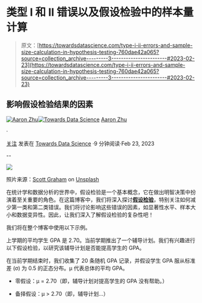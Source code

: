 # 类型 I 和 II 错误以及假设检验中的样本量计算

> 原文：[https://towardsdatascience.com/type-i-ii-errors-and-sample-size-calculation-in-hypothesis-testing-760dae42a065?source=collection_archive---------3-----------------------#2023-02-23](https://towardsdatascience.com/type-i-ii-errors-and-sample-size-calculation-in-hypothesis-testing-760dae42a065?source=collection_archive---------3-----------------------#2023-02-23)

## 影响假设检验结果的因素

[](https://aaron-zhu.medium.com/?source=post_page-----760dae42a065--------------------------------)[![Aaron Zhu](../Images/42e9690c4b4aad63f396b171a74e29f7.png)](https://aaron-zhu.medium.com/?source=post_page-----760dae42a065--------------------------------)[](https://towardsdatascience.com/?source=post_page-----760dae42a065--------------------------------)[![Towards Data Science](../Images/a6ff2676ffcc0c7aad8aaf1d79379785.png)](https://towardsdatascience.com/?source=post_page-----760dae42a065--------------------------------) [Aaron Zhu](https://aaron-zhu.medium.com/?source=post_page-----760dae42a065--------------------------------)

·

[关注](https://medium.com/m/signin?actionUrl=https%3A%2F%2Fmedium.com%2F_%2Fsubscribe%2Fuser%2Ffbd30d6294e5&operation=register&redirect=https%3A%2F%2Ftowardsdatascience.com%2Ftype-i-ii-errors-and-sample-size-calculation-in-hypothesis-testing-760dae42a065&user=Aaron+Zhu&userId=fbd30d6294e5&source=post_page-fbd30d6294e5----760dae42a065---------------------post_header-----------) 发表在 [Towards Data Science](https://towardsdatascience.com/?source=post_page-----760dae42a065--------------------------------) ·9 分钟阅读·Feb 23, 2023[](https://medium.com/m/signin?actionUrl=https%3A%2F%2Fmedium.com%2F_%2Fvote%2Ftowards-data-science%2F760dae42a065&operation=register&redirect=https%3A%2F%2Ftowardsdatascience.com%2Ftype-i-ii-errors-and-sample-size-calculation-in-hypothesis-testing-760dae42a065&user=Aaron+Zhu&userId=fbd30d6294e5&source=-----760dae42a065---------------------clap_footer-----------)

--

[](https://medium.com/m/signin?actionUrl=https%3A%2F%2Fmedium.com%2F_%2Fbookmark%2Fp%2F760dae42a065&operation=register&redirect=https%3A%2F%2Ftowardsdatascience.com%2Ftype-i-ii-errors-and-sample-size-calculation-in-hypothesis-testing-760dae42a065&source=-----760dae42a065---------------------bookmark_footer-----------)![](../Images/7bb1699da57b004d15cbc9d02301f4be.png)

照片来源：[Scott Graham](https://unsplash.com/@homajob?utm_source=medium&utm_medium=referral) on [Unsplash](https://unsplash.com/?utm_source=medium&utm_medium=referral)

在统计学和数据分析的世界中，假设检验是一个基本概念，它在做出明智决策中扮演着至关重要的角色。在这篇博客中，我们将深入探讨[**假设检验**](https://medium.com/geekculture/what-is-hypothesis-testing-in-statistics-motivation-and-interpretation-39f8e63b1baf)，特别关注如何减少第一类和第二类错误。我们将讨论影响这些错误的因素，如显著性水平、样本大小和数据变异性。因此，让我们深入了解假设检验的复杂性吧！

我们将在整个博客中使用以下示例。

上学期的平均学生 GPA 是 2.70。当前学期推出了一个辅导计划。我们有兴趣进行以下假设检验，以研究该辅导计划是否能提高学生的 GPA。

在当前学期结束时，我们收集了 20 条随机 GPA 记录，并假设学生 GPA 服从标准差 (σ) 为 0.5 的正态分布。μ 代表总体的平均 GPA。

+   零假设：μ = 2.70（即，辅导计划对提高学生的 GPA 没有帮助。）

+   备择假设：μ > 2.70（即，辅导计划…）
